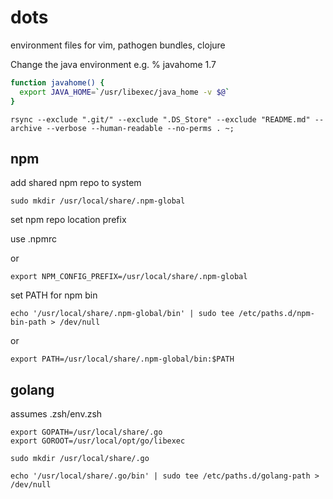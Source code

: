 # dots
environment files for vim, pathogen bundles, clojure

Change the java environment e.g. % javahome 1.7

~~~bash
function javahome() {
  export JAVA_HOME=`/usr/libexec/java_home -v $@`
}
~~~

~~~
rsync --exclude ".git/" --exclude ".DS_Store" --exclude "README.md" --archive --verbose --human-readable --no-perms . ~;
~~~

npm
---

add shared npm repo to system

~~~
sudo mkdir /usr/local/share/.npm-global
~~~

set npm repo location prefix

use .npmrc

or

~~~
export NPM_CONFIG_PREFIX=/usr/local/share/.npm-global
~~~

set PATH for npm bin

~~~
echo '/usr/local/share/.npm-global/bin' | sudo tee /etc/paths.d/npm-bin-path > /dev/null
~~~

or

~~~
export PATH=/usr/local/share/.npm-global/bin:$PATH
~~~

golang
---

assumes .zsh/env.zsh

~~~
export GOPATH=/usr/local/share/.go
export GOROOT=/usr/local/opt/go/libexec
~~~

~~~
sudo mkdir /usr/local/share/.go
~~~

~~~
echo '/usr/local/share/.go/bin' | sudo tee /etc/paths.d/golang-path > /dev/null
~~~
